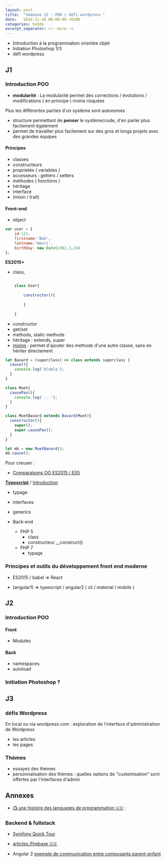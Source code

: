 ```yaml
---
layout: post
title:  "Semaine 22 : POO / défi wordpress "
date:   2016-11-28 08:00:00 +0200
categories: hebdo 
excerpt_separator: <!--more-->
---
```


- Introduction à la programmation orientée objet
- Initiation Photoshop 1/3
- défi wordpress

<!--more-->

## J1


### Introduction POO

- **modularité** : La modularité permet des corrections / évolutions / modifications ( en principe ) moins risquées

Plus les différentes parties d'un système sont autonomes

- structure permettant de **penser** le système/code, d'en parler plus facilement également
- permet de travailler plus facilement sur des gros et longs projets avec des grandes équipes

#### Principes

- classes
- constructeurs
- proprietés ( variables )
- accesseurs : getters / setters
- méthodes ( fonctions )
- héritage
- interface
- (mixin / trait)

#### Front-end

- object 

```javascript
var user = {
    id:123,
    firstname:'Bob',
    lastname:'Henri',
    birthDay: new Date(1982,3,24)
};
```

**ES2015+** 

- class,

```javascript

    class User{
    
        constructor(){
            
        }
    
    }

```

- constructor
- get/set
- methods, static methods
- héritage : extends, super
- [mixins]() : permet d'ajouter des methods d'une autre classe, sans en hériter directement

```javascript
let Bavard = (superclass) => class extends superclass {
  cause(){
    console.log('blabla');
  }
}

class Muet{
  causePas(){
    console.log('...');
  }
}

class MuetBavard extends Bavard(Muet){
  constructor(){
    super();
    super.causePas();
  }
} 

let mb = new MuetBavard();
mb.cause();
```

Pour creuser :

- [Comparaisons OO ES2015 / ES5](http://es6-features.org/#ClassDefinition)

**[Typescript](https://www.typescriptlang.org)** / [Introduction](https://www.typescriptlang.org/docs/handbook/basic-types.html)

- typage
- interfaces
- generics

- Back-end
  - PHP 5
    - class
    - constructeur __construct()
  - PHP 7
    - typage

### Principes et outils du développement front end moderne

- ES2015 / babel => React
 
- (angular1) => typescript / angular2 ( cli / material / mobile ) 

## J2

### Introduction POO

#### Front

- Modules

#### Back

- namespaces
- autoload

### Initiation Photoshop ?

## J3

### défis Wordpress

En local ou via wordpress.com : exploration de l'interface d'administration de Wordpress
  - les articles
  - les pages

### Thèmes

- essayez des thèmes
- personnalisation des thèmes : quelles options de "customisation" sont offertes par l'interfaces d'admin

## Annexes

- [:tv: une histoire des languages de programmation :us:](https://www.youtube.com/watch?v=Sg4U4r_AgJU) :   

### Backend & fullstack

- [Symfony Quick Tour](http://symfony.com/pdf/Symfony_quick_tour_3.1.pdf)

- [articles /firebase :us:](https://howtofirebase.com)

- Angular 2 [exemple de communication entre composants parent-enfant](https://github.com/rxlabz/ng2_compocom)